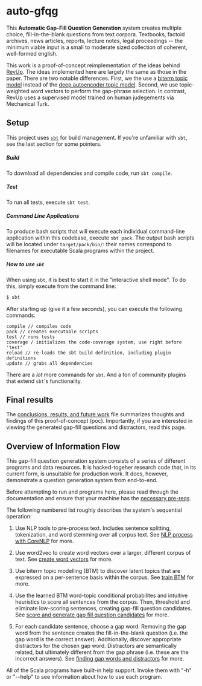 # auto-gfqg

This **Automatic Gap-Fill Question Generation** system creates multiple choice, fill-in-the-blank questions from text corpora. Textbooks, factoid archives, news articles, reports, lecture notes, legal proceedings -- the minimum viable input is a small to moderate sized collection of coherent, well-formed english.

This work is a proof-of-concept reimplementation of the ideas behind [RevUp](http://oa.upm.es/42192/1/INVE_MEM_2015_226779.pdf). The ideas implemented here are largely the same as those in the paper. There are two notable differences. First, we the use a [biterm topic model](https://github.com/xiaohuiyan/BTM) instead of the [deep autoencoder topic model](https://www.prhlt.upv.es/workshops/iwes15/pdf/iwes15-kumar-d'haro.pdf). Second, we use topic-weighted word vectors to perform the gap-phrase selection. In contrast, RevUp uses a supervised model trained on human judegements via Mechanical Turk.  


## Setup

This project uses [`sbt`](https://www.scala-sbt.org/) for build management. If you're unfamiliar with `sbt`, see the last section for some pointers.

##### Build
To download all dependencies and compile code, run `sbt compile`.

##### Test
To run all tests, execute `sbt test`.

##### Command Line Applications
To produce bash scripts that will execute each individual command-line application within this
codebase,  execute `sbt pack`. The output bash scripts will be located under `target/pack/bin/`: their names correspond to filenames for executable Scala programs within the project.

##### How to use `sbt`
When using `sbt`, it is best to start it in the "interactive shell mode". To do this, simply
execute from the command line:
```bash
$ sbt
```

After starting up (give it a few seconds), you can execute the following commands:
```
compile // compiles code
pack // creates executable scripts
test // runs tests
coverage / initializes the code-coverage system, use right before 'test'
reload // re-loads the sbt build definition, including plugin definitions
update // grabs all dependencies
```

There are a _lot_ more commands for `sbt`. And a ton of community plugins that extend `sbt`'s 
functionality.


## Final results

The [conclusions, results, and future work](doc/conclusions_future_work.md) file summarizes thoughts and findings of this proof-of-concept (poc). Importantly, if you are interested in viewing the generated gap-fill questions and distractors, read this page. 


## Overview of Information Flow

This gap-fill question generation system consists of a series of different programs and data resources. It is hacked-togeher research code that, in its current form, is unsuitable for production work. It does, however, demonstrate a question generation system from end-to-end.

Before attempting to run and programs here, please read through the documentation and ensure that your machine has the [necessary pre-reqs](doc/software_prereqs.md).

The following numbered list roughly describes the system's sequential operation:

1. Use NLP tools to pre-process text. Includes sentence splitting, tokenization, and word stemming over all corpus text. See [NLP process with CoreNLP](doc/nlp_process_with_corenlp.md) for more.

2. Use word2vec to create word vectors over a larger, different corpus of text. See [create word vectors](doc/create_word_vectors.md) for more.

3. Use biterm topic modelling (BTM) to discover latent topics that are expressed on a per-sentence basis within the corpus. See [train BTM](doc/train_biterm_topic_model-btm.md) for more.

4. Use the learned BTM word-topic conditional probabilites and intuitive heuristics to score all sentences from the corpus. Then, threshold and eliminate low-scoring sentences, creating gap-fill question candidates. See [score and generate gap fill question candidates](doc/score_and_generate_gap_fill_questions_candidates.md) for more.

5. For each candidate sentence, choose a gap word. Removing the gap word from the sentence creates the fill-in-the-blank question (i.e. the gap word is the correct answer). Additionally, discover appropriate distractors for the chosen gap word. Distractors are semantically related, but ultimately different from the gap phrase (i.e. these are the incorrect answers). See [finding gap words and distractors](doc/find_gaps_and_distractors.md) for more.

All of the Scala programs have built-in help support. Invoke them with "-h" or "--help" to see information about how to use each program.
